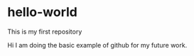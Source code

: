 # hello-world
This is my first repository

Hi I am doing the basic example of github for my future work.
